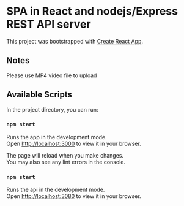 # SPA in React and nodejs/Express REST API server 

This project was bootstrapped with [Create React App](https://github.com/facebook/create-react-app).
## Notes
Please use MP4 video file to upload 

## Available Scripts

In the project directory, you can run:

### `npm start`

Runs the app in the development mode.\
Open [http://localhost:3000](http://localhost:3000) to view it in your browser.

The page will reload when you make changes.\
You may also see any lint errors in the console.

### `npm start`

Runs the api in the development mode.\
Open [http://localhost:3080](http://localhost:3080) to view it in your browser.



